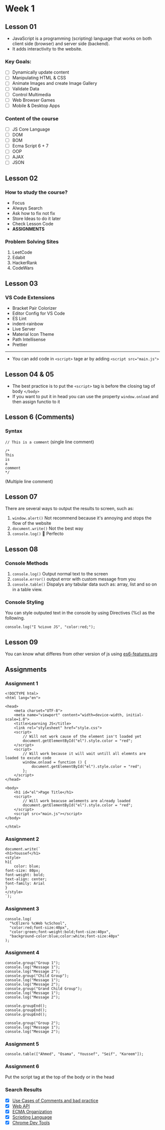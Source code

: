 # Week 1

## Lesson 01

- JavaScript is a programming (scripting) language that works on both client side (browser) and server side (backend).
- It adds interactivity to the website.

### Key Goals:

- [ ] Dynamically update content
- [ ] Manipulating HTML & CSS
- [ ] Animate Images and create Image Gallery
- [ ] Validate Data
- [ ] Control Multimedia
- [ ] Web Browser Games
- [ ] Mobile & Desktop Apps

### Content of the course

- [ ] JS Core Language
- [ ] DOM
- [ ] BOM
- [ ] Ecma Script 6 + 7
- [ ] OOP
- [ ] AJAX
- [ ] JSON

## Lesson 02

### How to study the course?

- Focus
- Always Search
- Ask how to fix not fix
- Store Ideas to do it later
- Check Lesson Code
- **ASSIGNMENTS**

### Problem Solving Sites

1. LeetCode
2. Edabit
3. HackerRank
4. CodeWars

## Lesson 03

### VS Code Extensions

- Bracket Pair Colorizer
- Editor Config for VS Code
- ES Lint
- indent-rainbow
- Live Server
- Material Icon Theme
- Path Intellisense
- Prettier

---

- You can add code in `<script>` tage ar by adding `<script src="main.js">`

## Lesson 04 & 05

- The best practice is to put the `<script>` tag is before the closing tag of body `</body>`
- If you want to put it in head you can use the property `window.onload` and then assign functio to it

## Lesson 6 (Comments)

### Syntax

`// This is a comment` (single line comment)

```
/*
This
is
a
comment
*/
```

(Multiple line comment)

## Lesson 07

There are several ways to output the results to screen, such as:

1. `window.alert()`
   Not recommend because it's annoying and stops the flow of the website
2. `document.write()`
   Not the best way
3. `console.log()`
   :100: Perfecto

## Lesson 08

### Console Methods

1. `console.log()`
   Output normal text to the screen
2. `console.error()`
   output error with custom message from you
3. `console.table()`
   Dispalys any tabular data such as: array, list and so on in a table view.

### Console Styling

You can style outputed text in the console by using Directives (%c) as the following.

```
console.log("I %cLove JS", "color:red;");
```

## Lesson 09

You can know what differes from other version of js using [es6-features.org](https:\www.es6-features.org)

## Assignments

### Assignment 1

```
<!DOCTYPE html>
<html lang="en">

<head>
    <meta charset="UTF-8">
    <meta name="viewport" content="width=device-width, initial-scale=1.0">
    <title>Learning JS</title>
    <link rel="stylesheet" href="style.css">
    <script>
        // Will not work cause of the element isn't loaded yet
        document.getElementById("el").style.color = "red";
    </script>
    <script>
        // Will work because it will wait untill all elemnts are loaded to excute code
        window.onload = function () {
            document.getElementById("el").style.color = "red";
        };
    </script>
</head>

<body>
    <h1 id="el">Page Title</h1>
    <script>
        // Will work beacuse aelements are already loaded
        document.getElementById("el").style.color = "red";
    </script>
    <script src="main.js"></script>
</body>

</html>
```

### Assignment 2

```
document.write(`
<h1>Youssef</h1>
<style>
h1{
    color: blue;
font-size: 80px;
font-weight: bold;
text-align: center;
font-family: Arial
}
</style>
`);

```

### Assignment 3

```
console.log(
  "%cElzero %cWeb %cSchool",
  "color:red;font-size:40px",
  "color:green;font-weight:bold;font-size:40px",
  "background-color:blue;color:white;font-size:40px"
);

```

### Assignment 4

```
console.group("Group 1");
console.log("Message 1");
console.log("Message 2");
console.group("Child Group");
console.log("Message 1");
console.log("Message 2");
console.group("Grand Child Group");
console.log("Message 1");
console.log("Message 2");

console.groupEnd();
console.groupEnd();
console.groupEnd();

console.group("Group 2");
console.log("Message 1");
console.log("Message 2");

```

### Assignment 5

```
console.table(["Ahmed", "Osama", "Youssef", "Seif", "Kareem"]);

```

### Assignment 6

Put the script tag at the top of the body or in the head

### Search Results

- [x] [Use Cases of Comments and bad practice](https://github.com/youssefali715/java_script_course/blob/main/Week%201/comments.md)
- [x] [Web API](https://developer.mozilla.org/en-US/docs/Web/API)
- [x] [ECMA Organization](https://github.com/youssefali715/java_script_course/blob/main/Week%201/ecma.md)
- [x] [Scripting Language](https://github.com/youssefali715/java_script_course/blob/main/Week%201/script_langs.md)
- [x] [Chrome Dev Tools](https://developer.chrome.com/)
